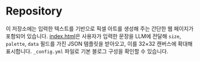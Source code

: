 # Repository

이 저장소에는 입력한 텍스트를 기반으로 픽셀 아트를 생성해 주는 간단한 웹 페이지가 포함되어 있습니다. [index.html](./index.html)은 사용자가 입력한 문장을 LLM에 전달해 `size`, `palette`, `data` 필드를 가진 JSON 템플릿을 받아오고, 이를 32×32 캔버스에 확대해 표시합니다. `_config.yml` 파일로 기본 블로그 구성을 확인할 수 있습니다.
